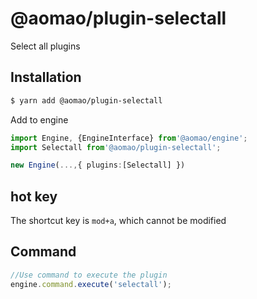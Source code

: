 # @aomao/plugin-selectall

Select all plugins

## Installation

```bash
$ yarn add @aomao/plugin-selectall
```

Add to engine

```ts
import Engine, {EngineInterface} from'@aomao/engine';
import Selectall from'@aomao/plugin-selectall';

new Engine(...,{ plugins:[Selectall] })
```

## hot key

The shortcut key is `mod+a`, which cannot be modified

## Command

```ts
//Use command to execute the plugin
engine.command.execute('selectall');
```
